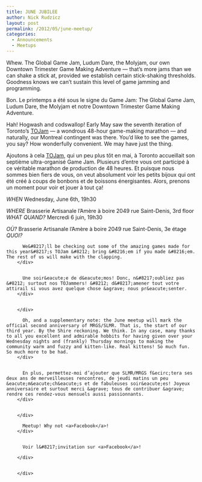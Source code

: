 ```yaml
---
title: JUNE JUBILEE
author: Nick Rudzicz
layout: post
permalink: /2012/05/june-meetup/
categories:
  - Announcements
  - Meetups
---
```


  Whew. The Global Game Jam, Ludum Dare, the Molyjam, our own Downtown Trimester Game Making Adventure &#8212; that&#8217;s more jams than we can shake a stick at, provided we establish certain stick-shaking thresholds. Goodness knows we can&#8217;t sustain this level of game jamming and programming.
</div>


  Bon. Le printemps a &eacute;t&eacute; sous le signe du Game Jam: The Global Game Jam, Ludum Dare, the Molyjam et notre Downtown Trimester Game Making Adventure.
</div>


</div>


  Hah! Hogwash and codswallop! Early May saw the seventh iteration of Toronto&#8217;s <a href="http://tojam.ca/home/default.asp">TOJam</a> &#8212; a wondrous 48-hour game-making marathon &#8212; and naturally, our Montreal contingent was there. You&#8217;d like to see the games, you say? How wonderfully convenient. We may have just the thing.
</div>


  Ajoutons &agrave; cela <a href="http://tojam.ca/home/default.asp">TOJam</a>, qui un peu plus t&ocirc;t en mai, &agrave; Toronto accueillait son septi&egrave;me ultra-organis&eacute; Game Jam. Plusieurs d’entre vous ont particip&eacute; &agrave; ce v&eacute;ritable marathon de production de 48 heures. Et puisque nous sommes bien fiers de vous, on veut absolument voir les petits bijoux qui ont &eacute;t&eacute; cr&eacute;&eacute; &agrave; coups de bonbons et de boissons &eacute;nergisantes. Alors, prenons un moment pour voir et jouer &agrave; tout &ccedil;a!
</div>


</div>


  <em>WHEN</em>
 Wednesday, June 6th, 19h30</p> <p>
    <em>WHERE</em>
 Brasserie Artisanale l’Amère à boire
 2049 rue Saint-Denis, 3rd floor
<em>WHAT</em></div>
      <em>QUAND?</em>
 Mercredi 6 juin, 19h30</p> <p>
        <em>O&Ugrave;?</em>
 Brasserie Artisanale l&#8217;Am&egrave;re &agrave; boire
 2049 rue Saint-Denis, 3e &eacute;tage
<em>QUOI?</em>
 </div>
        </div>
        
        
          We&#8217;ll be checking out some of the amazing games made for this year&#8217;s TOJam &#8212; bring &#8216;em if you made &#8216;em. The rest of us will make with the clapping.
        </div>
        
        
          Une soir&eacute;e de d&eacute;mos! Donc, n&#8217;oubliez pas &#8212; surtout nos TOJammers! &#8212; d&#8217;amener tout votre attirail si vous avez quelque chose &agrave; nous pr&eacute;senter.
        </div>
        
        
        </div>

          Oh, and a supplementary note: the June meetup will mark the official second anniversary of MRGS/SLMR. That is, the start of our third year. By the Shire reckoning. We think. In any case, many thanks to all you excellent and admirable hobbits for having given over your Wednesday nights and (frankly) Thursday mornings to making the community warm and fuzzy and kitten-like. Real kittens! So much fun. So much more to be had.
        </div>
        
        
          En plus, permettez-moi d’ajouter que SLMR/MRGS f&ecirc;tera ses deux ans de merveilleuses rencontres, de jeudi matins un peu &eacute;m&eacute;ch&eacute;s et de fabuleuses soir&eacute;es! Joyeux anniversaire et surtout merci &agrave; tous de contribuer &agrave; rendre ces rendez-vous mensuels aussi passionnants.
        </div>
        
        
        </div>

          Meetup! Why not <a>Facebook</a>!
        </div>
        
        
          Voir l&#8217;invitation sur <a>Facebook</a>!

        </div>
        
        
        </div>
